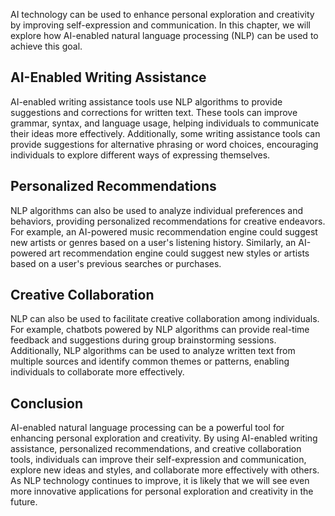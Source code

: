 
AI technology can be used to enhance personal exploration and creativity by improving self-expression and communication. In this chapter, we will explore how AI-enabled natural language processing (NLP) can be used to achieve this goal.

AI-Enabled Writing Assistance
-----------------------------

AI-enabled writing assistance tools use NLP algorithms to provide suggestions and corrections for written text. These tools can improve grammar, syntax, and language usage, helping individuals to communicate their ideas more effectively. Additionally, some writing assistance tools can provide suggestions for alternative phrasing or word choices, encouraging individuals to explore different ways of expressing themselves.

Personalized Recommendations
----------------------------

NLP algorithms can also be used to analyze individual preferences and behaviors, providing personalized recommendations for creative endeavors. For example, an AI-powered music recommendation engine could suggest new artists or genres based on a user's listening history. Similarly, an AI-powered art recommendation engine could suggest new styles or artists based on a user's previous searches or purchases.

Creative Collaboration
----------------------

NLP can also be used to facilitate creative collaboration among individuals. For example, chatbots powered by NLP algorithms can provide real-time feedback and suggestions during group brainstorming sessions. Additionally, NLP algorithms can be used to analyze written text from multiple sources and identify common themes or patterns, enabling individuals to collaborate more effectively.

Conclusion
----------

AI-enabled natural language processing can be a powerful tool for enhancing personal exploration and creativity. By using AI-enabled writing assistance, personalized recommendations, and creative collaboration tools, individuals can improve their self-expression and communication, explore new ideas and styles, and collaborate more effectively with others. As NLP technology continues to improve, it is likely that we will see even more innovative applications for personal exploration and creativity in the future.
